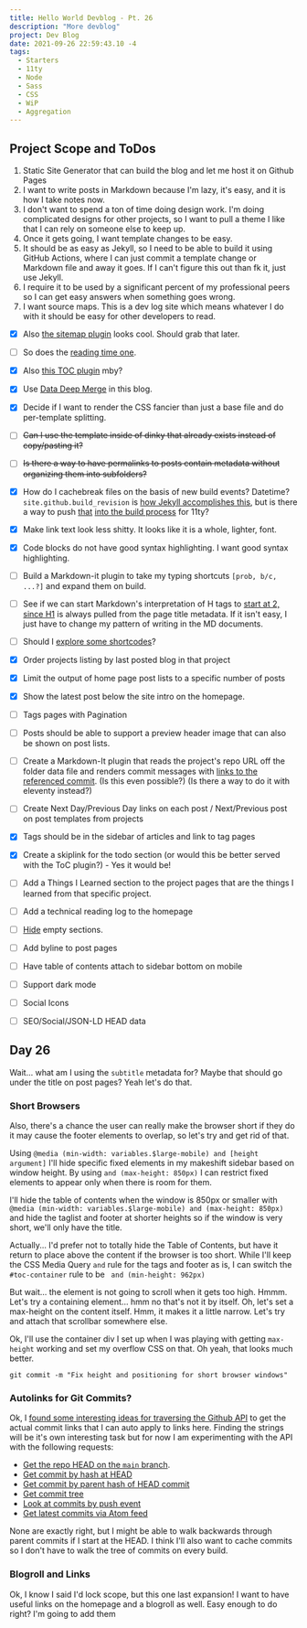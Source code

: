 ```yaml
---
title: Hello World Devblog - Pt. 26
description: "More devblog"
project: Dev Blog
date: 2021-09-26 22:59:43.10 -4
tags:
  - Starters
  - 11ty
  - Node
  - Sass
  - CSS
  - WiP
  - Aggregation
---
```


## Project Scope and ToDos

1. Static Site Generator that can build the blog and let me host it on Github Pages
2. I want to write posts in Markdown because I'm lazy, it's easy, and it is how I take notes now.
3. I don't want to spend a ton of time doing design work. I'm doing complicated designs for other projects, so I want to pull a theme I like that I can rely on someone else to keep up.
4. Once it gets going, I want template changes to be easy.
5. It should be as easy as Jekyll, so I need to be able to build it using GitHub Actions, where I can just commit a template change or Markdown file and away it goes. If I can't figure this out than fk it, just use Jekyll.
6. I require it to be used by a significant percent of my professional peers so I can get easy answers when something goes wrong.
7. I want source maps. This is a dev log site which means whatever I do with it should be easy for other developers to read.

- [x] Also [the sitemap plugin](https://www.npmjs.com/package/@quasibit/eleventy-plugin-sitemap) looks cool. Should grab that later.

- [ ] So does the [reading time one](https://www.npmjs.com/package/eleventy-plugin-reading-time).

- [x] Also [this TOC plugin](https://github.com/jdsteinbach/eleventy-plugin-toc/) mby?

- [x] Use [Data Deep Merge](https://www.11ty.dev/docs/data-deep-merge/) in this blog.

- [x] Decide if I want to render the CSS fancier than just a base file and do per-template splitting.

<s>

- [ ] Can I use the template inside of dinky that already exists instead of copy/pasting it?

</s>

<s>

- [ ] Is there a way to have permalinks to posts contain metadata without organizing them into subfolders?

</s>

- [x] How do I cachebreak files on the basis of new build events? Datetime? `site.github.build_revision` is [how Jekyll accomplishes this](https://github.com/jekyll/github-metadata/blob/master/docs/site.github.md), but is there a way to push [that](https://docs.github.com/en/actions/reference/context-and-expression-syntax-for-github-actions#github-context) [into the build process](https://stackoverflow.com/questions/54310050/how-to-version-build-artifacts-using-github-actions) for 11ty?

- [x] Make link text look less shitty. It looks like it is a whole, lighter, font.

- [x] Code blocks do not have good syntax highlighting. I want good syntax highlighting.

- [ ] Build a Markdown-it plugin to take my typing shortcuts `[prob, b/c, ...?]` and expand them on build.

- [ ] See if we can start Markdown's interpretation of H tags to [start at 2, since H1](https://developer.mozilla.org/en-US/docs/Web/HTML/Element/Heading_Elements#multiple_h1) is always pulled from the page title metadata. If it isn't easy, I just have to change my pattern of writing in the MD documents.

- [ ] Should I [explore some shortcodes](https://www.madebymike.com.au/writing/11ty-filters-data-shortcodes/)?

- [x] Order projects listing by last posted blog in that project

- [x] Limit the output of home page post lists to a specific number of posts

- [x] Show the latest post below the site intro on the homepage.

- [ ] Tags pages with Pagination

- [ ] Posts should be able to support a preview header image that can also be shown on post lists.

- [ ] Create a Markdown-It plugin that reads the project's repo URL off the folder data file and renders commit messages with [links to the referenced commit](https://stackoverflow.com/questions/15919635/on-github-api-what-is-the-best-way-to-get-the-last-commit-message-associated-w). (Is this even possible?) (Is there a way to do it with eleventy instead?)

- [ ] Create Next Day/Previous Day links on each post / Next/Previous post on post templates from projects

- [x] Tags should be in the sidebar of articles and link to tag pages

- [x] Create a skiplink for the todo section (or would this be better served with the ToC plugin?) - Yes it would be!

- [ ] Add a Things I Learned section to the project pages that are the things I learned from that specific project.

- [ ] Add a technical reading log to the homepage

- [ ] [Hide](https://developer.mozilla.org/en-US/docs/Web/CSS/:empty) empty sections.

- [ ] Add byline to post pages

- [ ] Have table of contents attach to sidebar bottom on mobile

- [ ] Support dark mode

- [ ] Social Icons

- [ ] SEO/Social/JSON-LD HEAD data

## Day 26

Wait... what am I using the `subtitle` metadata for? Maybe that should go under the title on post pages? Yeah let's do that.

### Short Browsers

Also, there's a chance the user can really make the browser short if they do it may cause the footer elements to overlap, so let's try and get rid of that.

Using `@media (min-width: variables.$large-mobile) and [height argument]` I'll hide specific fixed elements in my makeshift sidebar based on window height. By using `and (max-height: 850px)` I can restrict fixed elements to appear only when there is room for them.

I'll hide the table of contents when the window is 850px or smaller with `@media (min-width: variables.$large-mobile) and (max-height: 850px)` and hide the taglist and footer at shorter heights so if the window is very short, we'll only have the title.

Actually... I'd prefer not to totally hide the Table of Contents, but have it return to place above the content if the browser is too short. While I'll keep the CSS Media Query `and` rule for the tags and footer as is, I can switch the `#toc-container` rule to be ` and (min-height: 962px)`

But wait... the element is not going to scroll when it gets too high. Hmmm. Let's try a containing element... hmm no that's not it by itself. Oh, let's set a max-height on the content itself. Hmm, it makes it a little narrow. Let's try and attach that scrollbar somewhere else.

Ok, I'll use the container div I set up when I was playing with getting `max-height` working and set my overflow CSS on that. Oh yeah, that looks much better.

`git commit -m "Fix height and positioning for short browser windows"`

### Autolinks for Git Commits?

Ok, I [found some interesting ideas for traversing the Github API](https://stackoverflow.com/questions/15919635/on-github-api-what-is-the-best-way-to-get-the-last-commit-message-associated-w) to get the actual commit links that I can auto apply to links here. Finding the strings will be it's own interesting task but for now I am experimenting with the API with the following requests:

- [Get the repo HEAD on the `main` branch](https://api.github.com/repos/AramZS/devblog/git/refs/heads/main).
- [Get commit by hash at HEAD](https://api.github.com/repos/AramZS/devblog/git/commits/22240416f821b3aafe4e47f3d95fc23ec3021d58)
- [Get commit by parent hash of HEAD commit](https://api.github.com/repos/AramZS/devblog/git/commits/3907d1444d79208d41995dfc41db5e85d7de94f3)
- [Get commit tree](https://api.github.com/repos/AramZS/devblog/git/trees/3cd2735001a8c60d995d49391f9b45b6ce530e6d)
- [Look at commits by push event](https://api.github.com/repos/AramZS/devblog/events)
- [Get latest commits via Atom feed](https://github.com/AramZS/devblog/commits/main.atom)

None are exactly right, but I might be able to walk backwards through parent commits if I start at the HEAD. I think I'll also want to cache commits so I don't have to walk the tree of commits on every build.



### Blogroll and Links

Ok, I know I said I'd lock scope, but this one last expansion! I want to have useful links on the homepage and a blogroll as well. Easy enough to do right? I'm going to add them

